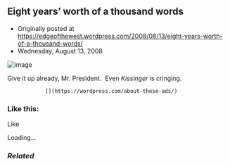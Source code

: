 ## Eight years’ worth of a thousand words

 * Originally posted at https://edgeofthewest.wordpress.com/2008/08/13/eight-years-worth-of-a-thousand-words/
 * Wednesday, August 13, 2008

![image](https://i1.wp.com/acephalous.typepad.com/wrongway.jpg)

Give it up already, Mr. President.  Even _Kissinger_ is cringing.  

		

			

				[](https://wordpress.com/about-these-ads/)
				

					
				

			

		

### Like this:

Like

 
Loading...

[]()

### _Related_

